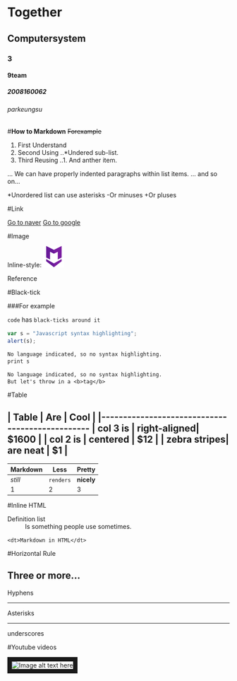 # Together
## Computersystem
### 3
#### 9team
##### 2008160062
###### parkeungsu


#**How to Markdown**
~~Forexample~~


1. First Understand
2. Second Using
..*Undered sub-list.
3. Third Reusing
..1. And anther item.

... We can have properly indented paragraphs within list items.
... and so on...


*Unordered list can use asterisks
-Or minuses
+Or pluses



#Link

[Go to naver](http://www.naver.com)
[Go to google](http://www.google.co.kr)


#Image

Inline-style:
![alt text](https://github.com/adam-p/markdown-here/raw/master/src/common/images/icon48.png "Logo Title Text 1")

Reference 


#Black-tick

###For example

`code` has `black-ticks around it`


```javascript
var s = "Javascript syntax highlighting";
alert(s);
```

```
No language indicated, so no syntax highlighting.
print s
```

```
No language indicated, so no syntax highlighting.
But let's throw in a <b>tag</b>
```

#Table

|	Table	|	Are	|	Cool	|
|------------------------------------------------
|  col 3 is	|  right-aligned| 	$1600	|
|  col 2 is 	|  centered	| 	$12	|
|  zebra stripes|  are neat     |	$1	|
-------------------------------------------------


Markdown	|	Less	|	Pretty
---|	---|	---
*still*	|	`renders` | **nicely**
1 | 2 | 3


#Inline HTML

<d1>
	<dt>Definition list</dt>
	<dd>Is something people use sometimes.</dd>

	<dt>Markdown in HTML</dt>

</dl>



#Horizontal Rule

Three or more...
---
Hyphens
***
Asterisks
___

underscores


#Youtube videos

<a herf="http://youtube.com/watch?feature=player_embedded&v=YOUTUBE_VIDEO_ID_HERE" target="_blank"><img src="http://youtube.com/vi/YOUTUBE_VIDEO_ID_HERE/0.jpg" alt="Image alt text here" width="240" height="180" border="10"/></a>
